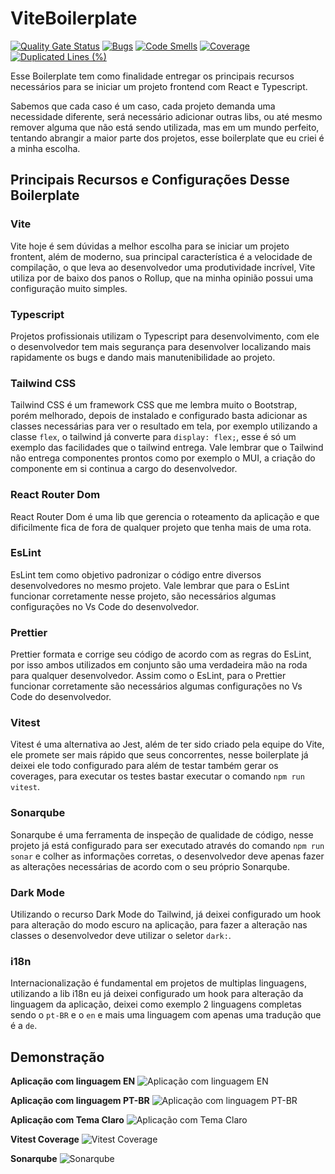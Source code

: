 # ViteBoilerplate

[![Quality Gate Status](https://sonar.sajermann.com/api/project_badges/measure?project=ViteBoilerplate&metric=alert_status&token=c20b031754297367f9ae878250ca398015d0b245)]()
[![Bugs](https://sonar.sajermann.com/api/project_badges/measure?project=ViteBoilerplate&metric=bugs&token=c20b031754297367f9ae878250ca398015d0b245)]()
[![Code Smells](https://sonar.sajermann.com/api/project_badges/measure?project=ViteBoilerplate&metric=code_smells&token=c20b031754297367f9ae878250ca398015d0b245)]()
[![Coverage](https://sonar.sajermann.com/api/project_badges/measure?project=ViteBoilerplate&metric=coverage&token=c20b031754297367f9ae878250ca398015d0b245)]()
[![Duplicated Lines (%)](https://sonar.sajermann.com/api/project_badges/measure?project=ViteBoilerplate&metric=duplicated_lines_density&token=c20b031754297367f9ae878250ca398015d0b245)]()

Esse Boilerplate tem como finalidade entregar os principais recursos necessários para se iniciar um projeto frontend com React e Typescript.

Sabemos que cada caso é um caso, cada projeto demanda uma necessidade diferente, será necessário adicionar outras libs, ou até mesmo remover alguma que não está sendo utilizada, mas em um mundo perfeito, tentando abrangir a maior parte dos projetos, esse boilerplate que eu criei é a minha escolha.

## Principais Recursos e Configurações Desse Boilerplate

### Vite
Vite hoje é sem dúvidas a melhor escolha para se iniciar um projeto frontent, além de moderno, sua principal característica é a velocidade de compilação, o que leva ao desenvolvedor uma produtividade incrível, Vite utiliza por de baixo dos panos o Rollup, que na minha opinião possui uma configuração muito simples.

### Typescript
Projetos profissionais utilizam o Typescript para desenvolvimento, com ele o desenvolvedor tem mais segurança para desenvolver localizando mais rapidamente os bugs e dando mais manutenibilidade ao projeto.

### Tailwind CSS
Tailwind CSS é um framework CSS que me lembra muito o Bootstrap, porém melhorado, depois de instalado e configurado basta adicionar as classes necessárias para ver o resultado em tela, por exemplo utilizando a classe `flex`, o tailwind já converte para `display: flex;`, esse é só um exemplo das facilidades que o tailwind entrega. Vale lembrar que o Tailwind não entrega componentes prontos como por exemplo o MUI, a criação do componente em si continua a cargo do desenvolvedor.

### React Router Dom
React Router Dom é uma lib que gerencia o roteamento da aplicação e que dificilmente fica de fora de qualquer projeto que tenha mais de uma rota.

### EsLint
EsLint tem como objetivo padronizar o código entre diversos desenvolvedores no mesmo projeto. Vale lembrar que para o EsLint funcionar corretamente nesse projeto, são necessários algumas configurações no Vs Code do desenvolvedor.

### Prettier
Prettier formata e corrige seu código de acordo com as regras do EsLint, por isso ambos utilizados em conjunto são uma verdadeira mão na roda para qualquer desenvolvedor. Assim como o EsLint, para o Prettier funcionar corretamente são necessários algumas configurações no Vs Code do desenvolvedor.

### Vitest
Vitest é uma alternativa ao Jest, além de ter sido criado pela equipe do Vite, ele promete ser mais rápido que seus concorrentes, nesse boilerplate já deixei ele todo configurado para além de testar também gerar os coverages, para executar os testes bastar executar o comando `npm run vitest`.

### Sonarqube
Sonarqube é uma ferramenta de inspeção de qualidade de código, nesse projeto já está configurado para ser executado através do comando `npm run sonar` e colher as informações corretas, o desenvolvedor deve apenas fazer as alterações necessárias de acordo com o seu próprio Sonarqube.

### Dark Mode
Utilizando o recurso Dark Mode do Tailwind, já deixei configurado um hook para alteração do modo escuro na aplicação, para fazer a alteração nas classes o desenvolvedor deve utilizar o seletor `dark:`.

### i18n
Internacionalização é fundamental em projetos de multiplas linguagens, utilizando a lib i18n eu já deixei configurado um hook para alteração da linguagem da aplicação, deixei como exemplo 2 linguagens completas sendo o `pt-BR` e o `en` e mais uma linguagem com apenas uma tradução que é a `de`.


## Demonstração

**Aplicação com linguagem EN**
![Aplicação com linguagem EN](https://lh3.googleusercontent.com/pw/AL9nZEXEJZkHBSTkbkTwkK7uqVyQLmJo_4tE7iDEjUppV1tZ9Wh_BzwkFkJWPkFFFrgTPDQvyTIa2bRUcm-qed1AVOA3OBqwm2Be5DjEUd0xYqwGfXfbTGZdY1eQrdNpUjOrSPnep0jNKl7k8aht05-kScsS=w687-h607-no?authuser=0)

**Aplicação com linguagem PT-BR**
![Aplicação com linguagem PT-BR](https://lh3.googleusercontent.com/pw/AL9nZEVelwcjNe40-MUB5ETLvbzCQ8UVFvkSAQYFLl43TnRySfy7VuAXoDMdIoNxpAzAt0gr8LU64tH9BZ0dM5N3yiluWW30mgnOFj-vQ7NlLL79b4HJRAj329sfzgBJV_B2DHUHKeV-x04qChwNU5r-0qy9=w686-h599-no?authuser=0)

**Aplicação com Tema Claro**
![Aplicação com Tema Claro](https://lh3.googleusercontent.com/pw/AL9nZEXAyrbBZFN2OLjhWh1EowBTukKZDhhRrs6GOs7JvITj7BRHBn7RO7fTKLvQo96snXDbD40XOPRMMgxEJeIRzIr5qjPJiu7bfcJyLlN0TX9n3hn5Ys2H8CIMW_rZ7PG_xjXnLo8nKAFG15A_4cCSrDIJ=w693-h619-no?authuser=0)

**Vitest Coverage**
![Vitest Coverage](https://lh3.googleusercontent.com/pw/AL9nZEUDS6zefrh0HC5Fhrg_mGfSiLYwmg_7YbplfzBcjPnnbRBVCb5lEtUqR-IqoDj6XMT9qO-BXSTlcWyfc8XKDM-jZKf9JcOHEOvXf6JoHWfsORU6-uHbmN5xHWa59BKCJJYJrUdKsfuT5h67zIDgd6ST=w802-h685-no?authuser=0)

**Sonarqube**
![Sonarqube](https://lh3.googleusercontent.com/pw/AL9nZEXrP0eon6XwURjNEnxpN0GJuk1RknnjUbCKLaHwaCsaj2rapnWuqQ0wRhWCMmQ1NZlyFqsUrcXj85ZWdJQ_4-Oc2uT_OTPMy-mI0fhlui-_zsdzPh7JEjaQoeHgBeGxmEbHFKyU08hBWIH4xO8gB0Kn=w1291-h931-no?authuser=0)
